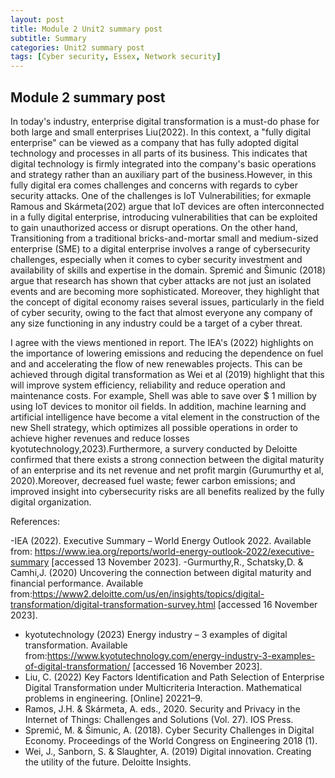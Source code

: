 ```yaml
---
layout: post
title: Module 2 Unit2 summary post
subtitle: Summary
categories: Unit2 summary post
tags: [Cyber security, Essex, Network security]
---
```


## Module 2 summary post


In today's industry, enterprise digital transformation is a must-do phase for both large and small enterprises Liu(2022). In this context, a "fully digital enterprise" can be viewed as a company that has fully adopted digital technology and processes in all parts of its business. This indicates that digital technology is firmly integrated into the company's basic operations and strategy rather than an auxiliary part of the business.However, in this fully digital era comes challenges and concerns with regards to cyber security attacks. One of the challenges is IoT Vulnerabilities; for exmaple Ramous and Skármeta(202) argue that IoT devices are often interconnected in a fully digital enterprise, introducing vulnerabilities that can be exploited to gain unauthorized access or disrupt operations. On the other hand, Transitioning from a traditional bricks-and-mortar small and medium-sized enterprise (SME) to a digital enterprise involves a range of cybersecurity challenges, especially when it comes to cyber security investment and availability of skills and expertise in the domain.
Spremić  and Šimunic (2018) argue that research has shown that cyber attacks are not just an isolated events and are becoming more sophisticated. Moreover, they highlight that  the concept of digital economy raises several issues, particularly in the field of cyber security, owing to the fact that almost everyone any company of any size functioning in any industry could be a target of a cyber threat.

I agree with the views mentioned in report. The IEA's (2022) highlights on the importance of lowering emissions and reducing the dependence on fuel and and accelerating the flow of new renewables projects. This can be achieved through digital transformation as Wei et al (2019) highlight that this will improve system efficiency, reliability and reduce operation and maintenance costs. For example, Shell was able to save over $ 1 million by using IoT devices to monitor oil fields. In addition, machine learning and artificial intelligence have become a vital element in the construction of the new Shell strategy, which optimizes all possible operations in order to achieve higher revenues and reduce losses kyotutechnology,2023).Furthermore, a survery conducted by Deloitte confirmed that there exists a strong connection between the digital maturity of an enterprise and its net revenue and net profit margin (Gurumurthy et al, 2020).Moreover, decreased fuel waste; fewer carbon emissions; and improved insight into cybersecurity risks are all benefits realized by the fully digital organization.


References:


-IEA (2022). Executive Summary – World Energy Outlook 2022. Available from: https://www.iea.org/reports/world-energy-outlook-2022/executive-summary [accessed 13 November 2023].
-Gurmurthy,R., Schatsky,D. & Camhi,J. (2020) Uncovering the connection between digital maturity and financial performance. Available from:https://www2.deloitte.com/us/en/insights/topics/digital-transformation/digital-transformation-survey.html [accessed 16 November 2023].
- kyotutechnology (2023) Energy industry – 3 examples of digital transformation. Available from:https://www.kyotutechnology.com/energy-industry-3-examples-of-digital-transformation/ [accessed 16 November 2023].
- Liu, C. (2022) Key Factors Identification and Path Selection of Enterprise Digital Transformation under Multicriteria Interaction. Mathematical problems in engineering. [Online] 20221–9.
- Ramos, J.H. & Skármeta, A. eds., 2020. Security and Privacy in the Internet of Things: Challenges and Solutions (Vol. 27). IOS Press.
- Spremić, M. & Šimunic, A. (2018). Cyber Security Challenges in Digital Economy. Proceedings of the World Congress on Engineering 2018 (1).
- Wei, J., Sanborn, S. & Slaughter, A. (2019) Digital innovation. Creating the utility of the future. Deloitte Insights.
